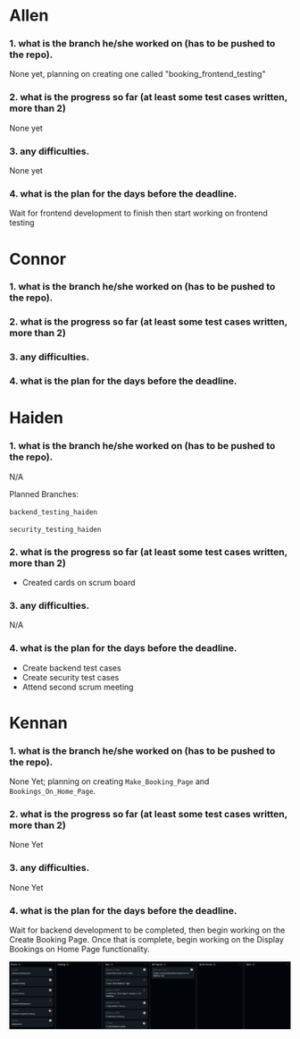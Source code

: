 # Allen

### 1. what is the branch he/she worked on (has to be pushed to the repo).
None yet, planning on creating one called "booking_frontend_testing"

### 2. what is the progress so far (at least some test cases written, more than 2)
None yet


### 3. any difficulties.
None yet


### 4. what is the plan for the days before the deadline.
Wait for frontend development to finish then start working on frontend testing

# Connor

### 1. what is the branch he/she worked on (has to be pushed to the repo).


### 2. what is the progress so far (at least some test cases written, more than 2)


### 3. any difficulties.


### 4. what is the plan for the days before the deadline.


# Haiden

### 1. what is the branch he/she worked on (has to be pushed to the repo).

N/A

Planned Branches:

`backend_testing_haiden`

`security_testing_haiden`

### 2. what is the progress so far (at least some test cases written, more than 2)

- Created cards on scrum board

### 3. any difficulties.

N/A

### 4. what is the plan for the days before the deadline.

- Create backend test cases
- Create security test cases
- Attend second scrum meeting

# Kennan

### 1. what is the branch he/she worked on (has to be pushed to the repo).
None Yet; planning on creating `Make_Booking_Page` and `Bookings_On_Home_Page`.


### 2. what is the progress so far (at least some test cases written, more than 2)
None Yet

### 3. any difficulties.
None Yet

### 4. what is the plan for the days before the deadline.
Wait for backend development to be completed, then begin working on the Create Booking Page. Once that is complete, begin working on the Display Bookings on Home Page functionality.

![image](Sprint6ScrumBoard1.png)
